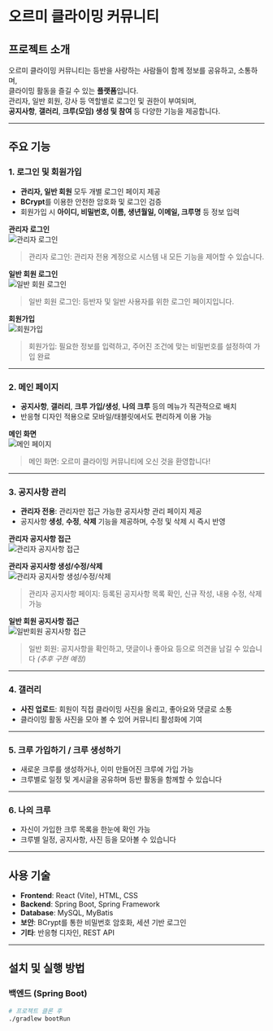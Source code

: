 # 오르미 클라이밍 커뮤니티

## 프로젝트 소개
오르미 클라이밍 커뮤니티는 등반을 사랑하는 사람들이 함께 정보를 공유하고, 소통하며,  
클라이밍 활동을 즐길 수 있는 **플랫폼**입니다.  
관리자, 일반 회원, 강사 등 역할별로 로그인 및 권한이 부여되며,  
**공지사항**, **갤러리**, **크루(모임) 생성 및 참여** 등 다양한 기능을 제공합니다.

---

## 주요 기능

### 1. 로그인 및 회원가입
- **관리자, 일반 회원** 모두 개별 로그인 페이지 제공  
- **BCrypt**를 이용한 안전한 암호화 및 로그인 검증  
- 회원가입 시 **아이디, 비밀번호, 이름, 생년월일, 이메일, 크루명** 등 정보 입력

**관리자 로그인**  
![관리자 로그인](./관리자%20로그인.gif)  
> 관리자 로그인: 관리자 전용 계정으로 시스템 내 모든 기능을 제어할 수 있습니다.

**일반 회원 로그인**  
![일반 회원 로그인](./일반회원%20로그인.gif)  
> 일반 회원 로그인: 등반자 및 일반 사용자를 위한 로그인 페이지입니다.

**회원가입**  
![회원가입](./회원가입.gif)  
> 회원가입: 필요한 정보를 입력하고, 주어진 조건에 맞는 비밀번호를 설정하여 가입 완료

---

### 2. 메인 페이지
- **공지사항**, **갤러리**, **크루 가입/생성**, **나의 크루** 등의 메뉴가 직관적으로 배치  
- 반응형 디자인 적용으로 모바일/태블릿에서도 편리하게 이용 가능

**메인 화면**  
![메인 페이지](./스크린샷%202025-03-25%20오후%2012.12.18.png)  
> 메인 화면: 오르미 클라이밍 커뮤니티에 오신 것을 환영합니다!

---

### 3. 공지사항 관리
- **관리자 전용**: 관리자만 접근 가능한 공지사항 관리 페이지 제공  
- 공지사항 **생성**, **수정**, **삭제** 기능을 제공하며, 수정 및 삭제 시 즉시 반영

**관리자 공지사항 접근**  
![관리자 공지사항 접근](./관리자%20공지사항%20접근.gif)

**관리자 공지사항 생성/수정/삭제**  
![관리자 공지사항 생성/수정/삭제](./관리자%20공지사항%20생성:수정:삭제.gif)  
> 관리자 공지사항 페이지: 등록된 공지사항 목록 확인, 신규 작성, 내용 수정, 삭제 가능

**일반 회원 공지사항 접근**  
![일반회원 공지사항 접근](./일반회원%20공지사항%20접근.gif)  
> 일반 회원: 공지사항을 확인하고, 댓글이나 좋아요 등으로 의견을 남길 수 있습니다 *(추후 구현 예정)*

---

### 4. 갤러리
- **사진 업로드**: 회원이 직접 클라이밍 사진을 올리고, 좋아요와 댓글로 소통  
- 클라이밍 활동 사진을 모아 볼 수 있어 커뮤니티 활성화에 기여

---

### 5. 크루 가입하기 / 크루 생성하기
- 새로운 크루를 생성하거나, 이미 만들어진 크루에 가입 가능  
- 크루별로 일정 및 게시글을 공유하며 등반 활동을 함께할 수 있습니다

---

### 6. 나의 크루
- 자신이 가입한 크루 목록을 한눈에 확인 가능  
- 크루별 일정, 공지사항, 사진 등을 모아볼 수 있습니다

---

## 사용 기술
- **Frontend**: React (Vite), HTML, CSS  
- **Backend**: Spring Boot, Spring Framework  
- **Database**: MySQL, MyBatis  
- **보안**: BCrypt를 통한 비밀번호 암호화, 세션 기반 로그인  
- **기타**: 반응형 디자인, REST API

---

## 설치 및 실행 방법

### 백엔드 (Spring Boot)
```bash
# 프로젝트 클론 후
./gradlew bootRun
